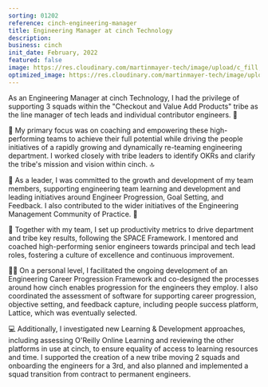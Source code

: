 ```yaml
---
sorting: 01202
reference: cinch-engineering-manager
title: Engineering Manager at cinch Technology
description:
business: cinch
init_date: February, 2022
featured: false
image: https://res.cloudinary.com/martinmayer-tech/image/upload/c_fill,h_400,w_760/v1656646282/2018-02-27_07.51.25_w7upoq.jpg
optimized_image: https://res.cloudinary.com/martinmayer-tech/image/upload/c_fill,h_200,w_380/v1656646282/2018-02-27_07.51.25_w7upoq.jpg
---
```

As an Engineering Manager at cinch Technology, I had the privilege of supporting 3 squads within the "Checkout and Value Add Products" tribe as the line manager of tech leads and individual contributor engineers. 🌟

💪 My primary focus was on coaching and empowering these high-performing teams to achieve their full potential while driving the people initiatives of a rapidly growing and dynamically re-teaming engineering department. I worked closely with tribe leaders to identify OKRs and clarify the tribe's mission and vision within cinch. 🔝

👥 As a leader, I was committed to the growth and development of my team members, supporting engineering team learning and development and leading initiatives around Engineer Progression, Goal Setting, and Feedback. I also contributed to the wider initiatives of the Engineering Management Community of Practice. 🚀

🙌 Together with my team, I set up productivity metrics to drive department and tribe key results, following the SPACE Framework. I mentored and coached high-performing senior engineers towards principal and tech lead roles, fostering a culture of excellence and continuous improvement.

👨‍💼 On a personal level, I facilitated the ongoing development of an Engineering Career Progression Framework and co-designed the processes around how cinch enables progression for the engineers they employ. I also coordinated the assessment of software for supporting career progression, objective setting, and feedback capture, including people success platform, Lattice, which was eventually selected.

💻 Additionally, I investigated new Learning & Development approaches, including assessing O'Reilly Online Learning and reviewing the other platforms in use at cinch, to ensure equality of access to learning resources and time. I supported the creation of a new tribe moving 2 squads and onboarding the engineers for a 3rd, and also planned and implemented a squad transition from contract to permanent engineers.
